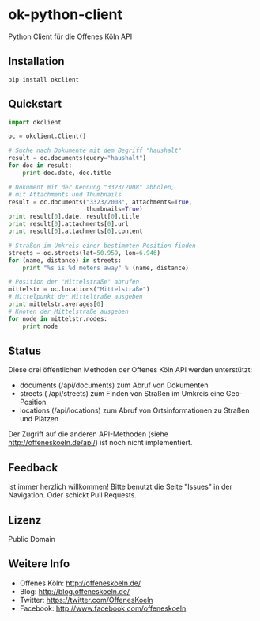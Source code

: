 ok-python-client
================

Python Client für die Offenes Köln API

## Installation

    pip install okclient

## Quickstart


```python
import okclient

oc = okclient.Client()

# Suche nach Dokumente mit dem Begriff "haushalt"
result = oc.documents(query="haushalt")
for doc in result:
    print doc.date, doc.title

# Dokument mit der Kennung "3323/2008" abholen,
# mit Attachments und Thumbnails
result = oc.documents("3323/2008", attachments=True,
                      thumbnails=True)
print result[0].date, result[0].title
print result[0].attachments[0].url
print result[0].attachments[0].content

# Straßen im Umkreis einer bestimmten Position finden
streets = oc.streets(lat=50.959, lon=6.946)
for (name, distance) in streets:
    print "%s is %d meters away" % (name, distance)

# Position der "Mittelstraße" abrufen
mittelstr = oc.locations("Mittelstraße")
# Mittelpunkt der Mitteltraße ausgeben
print mittelstr.averages[0]
# Knoten der Mittelstraße ausgeben
for node in mittelstr.nodes:
    print node
```


## Status

Diese drei öffentlichen Methoden der Offenes Köln API werden unterstützt:

 * documents (/api/documents) zum Abruf von Dokumenten
 * streets ( /api/streets) zum Finden von Straßen im Umkreis eine Geo-Position
 * locations (/api/locations) zum Abruf von Ortsinformationen zu Straßen und Plätzen

Der Zugriff auf die anderen API-Methoden (siehe http://offeneskoeln.de/api/) ist noch nicht implementiert.

## Feedback

ist immer herzlich willkommen! Bitte benutzt die Seite "Issues" in der Navigation. Oder schickt Pull Requests.

## Lizenz

Public Domain

## Weitere Info

* Offenes Köln: http://offeneskoeln.de/
* Blog: http://blog.offeneskoeln.de/
* Twitter: https://twitter.com/OffenesKoeln
* Facebook: http://www.facebook.com/offeneskoeln

